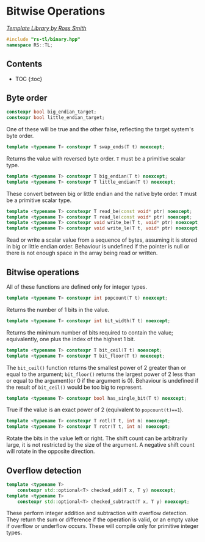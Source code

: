 # Bitwise Operations

_[Template Library by Ross Smith](index.html)_

```c++
#include "rs-tl/binary.hpp"
namespace RS::TL;
```

## Contents

* TOC
{:toc}

## Byte order

```c++
constexpr bool big_endian_target;
constexpr bool little_endian_target;
```

One of these will be true and the other false, reflecting the target system's
byte order.

```c++
template <typename T> constexpr T swap_ends(T t) noexcept;
```

Returns the value with reversed byte order. `T` must be a primitive scalar
type.

```c++
template <typename T> constexpr T big_endian(T t) noexcept;
template <typename T> constexpr T little_endian(T t) noexcept;
```

These convert between big or little endian and the native byte order. `T` must
be a primitive scalar type.

```c++
template <typename T> constexpr T read_be(const void* ptr) noexcept;
template <typename T> constexpr T read_le(const void* ptr) noexcept;
template <typename T> constexpr void write_be(T t, void* ptr) noexcept;
template <typename T> constexpr void write_le(T t, void* ptr) noexcept;
```

Read or write a scalar value from a sequence of bytes, assuming it is stored
in big or little endian order. Behaviour is undefined if the pointer is null
or there is not enough space in the array being read or written.

## Bitwise operations

All of these functions are defined only for integer types.

```c++
template <typename T> constexpr int popcount(T t) noexcept;
```

Returns the number of 1 bits in the value.

```c++
template <typename T> constexpr int bit_width(T t) noexcept;
```

Returns the minimum number of bits required to contain the value;
equivalently, one plus the index of the highest 1 bit.

```c++
template <typename T> constexpr T bit_ceil(T t) noexcept;
template <typename T> constexpr T bit_floor(T t) noexcept;
```

The `bit_ceil()` function returns the smallest power of 2 greater than or
equal to the argument; `bit_floor()` returns the largest power of 2 less than
or equal to the argument(or 0 if the argument is 0). Behaviour is undefined
if the result of `bit_ceil()` would be too big to represent.

```c++
template <typename T> constexpr bool has_single_bit(T t) noexcept;
```

True if the value is an exact power of 2 (equivalent to `popcount(t)==1`).

```c++
template <typename T> constexpr T rotl(T t, int n) noexcept;
template <typename T> constexpr T rotr(T t, int n) noexcept;
```

Rotate the bits in the value left or right. The shift count can be arbitrarily
large, it is not restricted by the size of the argument. A negative shift
count will rotate in the opposite direction.

## Overflow detection

```c++
template <typename T>
    constexpr std::optional<T> checked_add(T x, T y) noexcept;
template <typename T>
    constexpr std::optional<T> checked_subtract(T x, T y) noexcept;
```

These perform integer addition and subtraction with overflow detection. They
return the sum or difference if the operation is valid, or an empty value if
overflow or underflow occurs. These will compile only for primitive integer
types.
